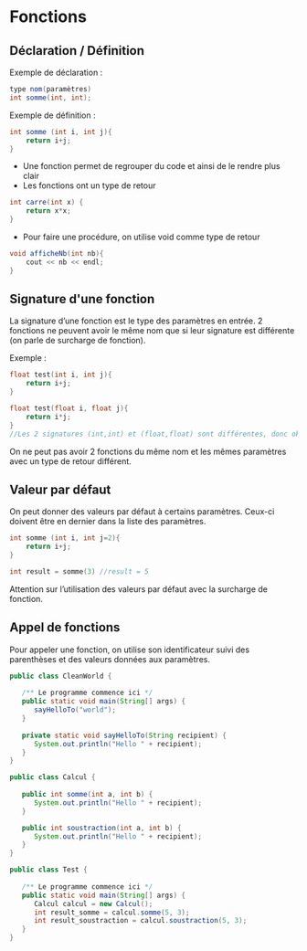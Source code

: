 # Fonctions

## Déclaration / Définition

Exemple de déclaration :

``` java
type nom(paramètres)
int somme(int, int);
```

Exemple de définition :

``` java
int somme (int i, int j){
    return i+j;
}
```

* Une fonction permet de regrouper du code et ainsi de le rendre plus clair
* Les fonctions ont un type de retour

``` java
int carre(int x) {
    return x*x;
}
```

* Pour faire une procédure, on utilise void comme type de retour

``` java
void afficheNb(int nb){
    cout << nb << endl;
}
```

## Signature d'une fonction

La signature d’une fonction est le type des paramètres en entrée. 
2 fonctions ne peuvent avoir le même nom que si leur signature est différente (on parle de surcharge de fonction).

Exemple :

``` c++
float test(int i, int j){
    return i+j;
}

float test(float i, float j){
    return i*j;
}
//Les 2 signatures (int,int) et (float,float) sont différentes, donc ok.
```

On ne peut pas avoir 2 fonctions du même nom et les mêmes  paramètres avec un type de retour différent.

## Valeur par défaut

On peut donner des valeurs par défaut à certains paramètres. Ceux-ci doivent être en dernier dans la liste des paramètres.

``` c++
int somme (int i, int j=2){
    return i+j;
}

int result = somme(3) //result = 5
```

Attention sur l’utilisation des valeurs par défaut avec la surcharge de fonction.

## Appel de fonctions

Pour appeler une fonction, on utilise son identificateur suivi des parenthèses et des valeurs données aux paramètres.

``` java
public class CleanWorld {
    
   /** Le programme commence ici */
   public static void main(String[] args) {
      sayHelloTo("world");
   }
   
   private static void sayHelloTo(String recipient) {
      System.out.println("Hello " + recipient);
   }
}
```

``` java
public class Calcul {
   
   public int somme(int a, int b) {
      System.out.println("Hello " + recipient);
   }

   public int soustraction(int a, int b) {
      System.out.println("Hello " + recipient);
   }
}
```

``` java
public class Test {
    
   /** Le programme commence ici */
   public static void main(String[] args) {
      Calcul calcul = new Calcul();
      int result_somme = calcul.somme(5, 3);
      int result_soustraction = calcul.soustraction(5, 3);
   }
}
```
